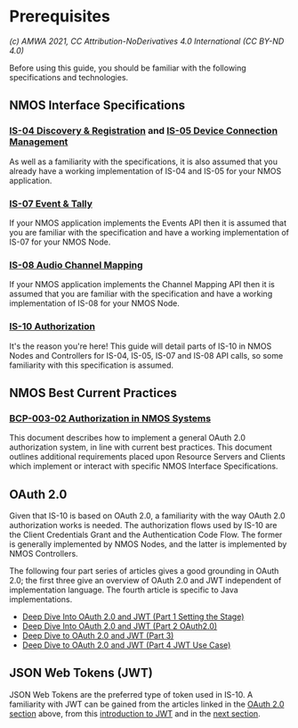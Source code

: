 # Prerequisites
_(c) AMWA 2021, CC Attribution-NoDerivatives 4.0 International (CC BY-ND 4.0)_

Before using this guide, you should be familiar with the following specifications and technologies.

## NMOS Interface Specifications

### [IS-04 Discovery & Registration](https://specs.amwa.tv/is-04/) and [IS-05 Device Connection Management](https://specs.amwa.tv/is-05/)
As well as a familiarity with the specifications, it is also assumed that you already have a working implementation of IS-04 and IS-05 for your NMOS application.

### [IS-07 Event & Tally](https://specs.amwa.tv/is-07/)
If your NMOS application implements the Events API then it is assumed that you are familiar with the specification and have a working implementation of IS-07 for your NMOS Node.

### [IS-08 Audio Channel Mapping](https://specs.amwa.tv/is-08/)
If your NMOS application implements the Channel Mapping API then it is assumed that you are familiar with the specification and have a working implementation of IS-08 for your NMOS Node.

### [IS-10 Authorization](https://specs.amwa.tv/is-10/)
It's the reason you're here! This guide will detail parts of IS-10 in NMOS Nodes and Controllers for IS-04, IS-05, IS-07 and IS-08 API calls, so some familiarity with this specification is assumed.

## NMOS Best Current Practices

### [BCP-003-02 Authorization in NMOS Systems](https://specs.amwa.tv/bcp-003-02/)
This document describes how to implement a general OAuth 2.0 authorization system, in line with current best practices. This document outlines additional requirements placed upon Resource Servers and Clients which implement or interact with specific NMOS Interface Specifications.

## OAuth 2.0
Given that IS-10 is based on OAuth 2.0, a familiarity with the way OAuth 2.0 authorization works is needed. The authorization flows used by IS-10 are the Client Credentials Grant and the Authentication Code Flow. The former is generally implemented by NMOS Nodes, and the latter is implemented by NMOS Controllers.

The following four part series of articles gives a good grounding in OAuth 2.0; the first three give an overview of OAuth 2.0 and JWT independent of implementation language. The fourth article is specific to Java implementations.

- [Deep Dive Into OAuth 2.0 and JWT (Part 1 Setting the
   Stage)](https://dzone.com/articles/deep-dive-to-oauth20-amp-jwt-part-1-setting-the-st
   "https://dzone.com/articles/deep-dive-to-oauth20-amp-jwt-part-1-setting-the-st")
- [Deep Dive Into OAuth 2.0 and JWT (Part 2
   OAuth2.0)](https://dzone.com/articles/deep-dive-to-oauth20-amp-jwt-part-2-oauth20)
- [Deep Dive to OAuth 2.0 and JWT (Part
   3)](https://dzone.com/articles/deep-dive-to-oauth20-amp-jwt-part-3-jwt)
- [Deep Dive to OAuth 2.0 and JWT (Part 4 JWT Use
   Case)](https://dzone.com/articles/what-is-zuul)

## JSON Web Tokens (JWT)
JSON Web Tokens are the preferred type of token used in IS-10. A familiarity with JWT can be gained from the articles linked in the [OAuth 2.0 section](2.0.%20Prerequisites.md#oauth-20) above, from this [introduction to JWT](https://jwt.io/introduction) and in the [next section](2.1.%20JSON%20Web%20Tokens%20(JWT).md).
